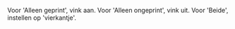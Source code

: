 Voor 'Alleen geprint', vink aan. Voor 'Alleen ongeprint', vink uit. Voor 'Beide', instellen op 'vierkantje'.